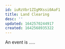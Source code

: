 ```yaml
---
id: iuRzVbr1ZIgMXssi0AaF1
title: Land Clearing
desc: ''
updated: 1642570244917
created: 1642568935322
---
```


An event is .....